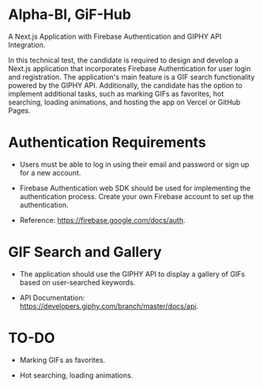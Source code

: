 # Alpha-BI, GiF-Hub
A Next.js Application with Firebase Authentication and GIPHY API Integration.

In this technical test, the candidate is required to design and develop a Next.js application that incorporates Firebase Authentication for user login and registration. The application's main feature is a GIF search functionality powered by the GIPHY API. Additionally, the candidate has the option to implement additional tasks, such as marking GIFs as favorites, hot searching, loading animations, and hosting the app on Vercel or GitHub Pages.

# Authentication Requirements

- Users must be able to log in using their email and password or sign up for a new account.

- Firebase Authentication web SDK should be used for implementing the authentication process. Create your own Firebase account to set up the authentication.

- Reference: https://firebase.google.com/docs/auth.


# GIF Search and Gallery

- The application should use the GIPHY API to display a gallery of GIFs based on user-searched keywords.

- API Documentation: https://developers.giphy.com/branch/master/docs/api.

# TO-DO

- Marking GIFs as favorites.
  
- Hot searching, loading animations.
